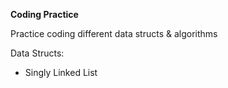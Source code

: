 **Coding Practice**

Practice coding different data structs & algorithms

Data Structs:
- Singly Linked List
